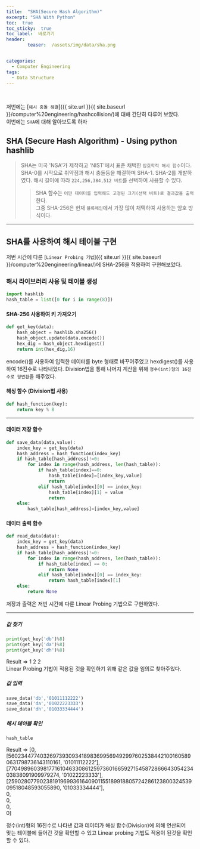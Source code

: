```yaml
---
title:  "SHA(Secure Hash Algorithm)"  
excerpt: "SHA With Python"
toc:  true
toc_sticky:  true
toc_label:  바로가기
header:
        teaser:  /assets/img/data/sha.png


categories:
  - Computer Engineering
tags:
  - Data Structure
---
```

<br/>

저번에는 [`해시 충돌 해결`]({{ site.url }}{{ site.baseurl }}/computer%20engineering/hashcollision/)에 대해 간단히 다루어 보았다.<br/>
이번에는 `SHA`에 대해 알아보도록 하자 <br/>



## SHA (Secure Hash Algorithm) - Using python hashlib
>SHA는 미국 'NSA'가 제작하고 'NIST'에서 표준 채택한 `암호학적 해시 함수`이다.  
>SHA-0를 시작으로 취약점과 해시 충돌등을 해결하며 SHA-1. SHA-2를 개발하였다.
>해시 길이에 따라 `224,256,384,512 비트`를 선택하여 사용할 수 있다.  
>>SHA 함수는 `어떤 데이터를 입력해도 고정된 크기(선택 비트)로 결과값을 출력`한다.  
>>그중 SHA-256은 현재 `블록체인`에서 가장 많이 채택하여 사용하는 암호 방식이다.

---

## SHA를 사용하여 해시 테이블 구현
저번 시간에 다룬 [`Linear Probing 기법`]({{ site.url }}{{ site.baseurl }}/computer%20engineering/linear/)에 SHA-256을 적용하여 구현해보았다.

### 해시 라이브러리 사용 및 테이블 생성
```python
import hashlib
hash_table = list([0 for i in range(8)])
```

#### SHA-256 사용하여 키 가져오기
```python
def get_key(data):
    hash_object = hashlib.sha256()
    hash_object.update(data.encode())
    hex_dig = hash_object.hexdigest()
    return int(hex_dig,16)
```
encode()를 사용하여 입력한 데이터를 byte 형태로 바꾸어주었고
hexdigest()를 사용하여 16진수로 나타내었다.
Division법을 통해 나머지 계산을 위해 `정수(int)형의 16진수로 형변환`을 해주었다.


#### 해싱 함수 (Division법 사용)
```python
def hash_function(key):
    return key % 8
```

---

#### 데이터 저장 함수
```python
def save_data(data,value):
    index_key = get_key(data)
    hash_address = hash_function(index_key)
    if hash_table[hash_address]!=0:
        for index in range(hash_address, len(hash_table)):
            if hash_table[index]==0:
                hash_table[index]=[index_key,value]
                return
            elif hash_table[index][0] == index_key:
                hash_table[index][1] = value
                return
    else:
        hash_table[hash_address]=[index_key,value]
```

#### 데이터 출력 함수
```python
def read_data(data):
    index_key = get_key(data)
    hash_address = hash_function(index_key)
    if hash_table[hash_address]!=0:
        for index in range(hash_address, len(hash_table)):
            if hash_table[index] == 0:
                return None
            elif hash_table[index][0] == index_key:
                return hash_table[index][1]
    else:
        return None
```

저장과 출력은 저번 시간에 다룬 Linear Probing 기법으로 구현하였다.

---

##### 값 찾기
```python
print(get_key('db')%8)
print(get_key('da')%8)
print(get_key('dh')%8)
```

Result => 1 2 2  
Linear Probing 기법이 적용된 것을 확인하기 위해 같은 값을 임의로 찾아주었다.

##### 값 입력
```python
save_data('db','01011112222')
save_data('da','01022223333')
save_data('dh','01033334444')
```

##### 해시 테이블 확인
```python
hash_table
```
Result =>
[0,[56023447740326973930934189836995694929976025384421001605890631798736143110161, '01011112222'], [77049896039817716104633086125973601665927154587286664305423403838091909979274,  '01022223333'], [25902807790238191969936164090115518991880572428612380032453909518048593055890,  '01033334444'],<br/> 0,<br/>  0,<br/>  0,<br/>   0]  <br/>

정수(int)형의 16진수로 나타낸 값과 데이터가 해싱 함수(Division)에 의해 연산되어 <br/>
맞는 테이블에 들어간 것을 확인할 수 있고 Linear probing 기법도 적용이 된것을 확인할 수 있다.